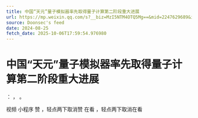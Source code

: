 ```yaml
---
title: 中国“天元”量子模拟器率先取得量子计算第二阶段重大进展
url: https://mp.weixin.qq.com/s?__biz=MzI5NTM4OTQ5Mg==&mid=2247629689&idx=2&sn=21bfa6d0aceeed3a5e5ff39a046e5c36
source: Doonsec's feed
date: 2024-08-25
fetch_date: 2025-10-06T17:59:54.976980
---
```


# 中国“天元”量子模拟器率先取得量子计算第二阶段重大进展

：
，
。

视频
小程序
赞
，轻点两下取消赞
在看
，轻点两下取消在看